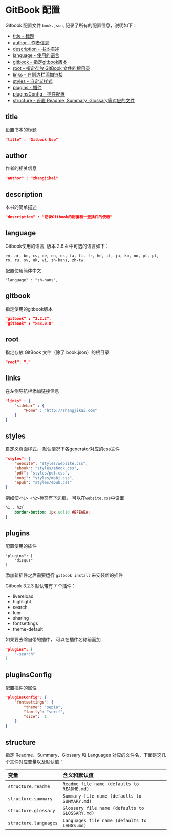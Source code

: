 # GitBook 配置

Gitbook 配置文件 `book.json`, 记录了所有的配置信息，说明如下：

* [title - 标题](#title)
* [author - 作者信息](#author)
* [description - 书本描述](#description)
* [language - 使用的语言](#language)
* [gitbook - 指定gitbook版本](#gitbook)
* [root - 指定存放 GitBook 文件的根目录](#root)
* [links - 在侧边栏添加链接](#links)
* [styles - 自定义样式](#styles)
* [plugins - 插件](#plugins)
* [pluginsConfig - 插件配置](#pluginsconfig)
* [structure - 设置 Readme, Summary, Glossary等对应的文件](#structure)

## title

设置书本的标题

```json
"title" : "Gitbook Use"
```

## author

作者的相关信息

```json
"author" : "zhangjikai"
```

## description

本书的简单描述

```json
"description" : "记录Gitbook的配置和一些插件的使用"
```

## language

Gitbook使用的语言, 版本 2.6.4 中可选的语言如下：

```
en, ar, bn, cs, de, en, es, fa, fi, fr, he, it, ja, ko, no, pl, pt, ro, ru, sv, uk, vi, zh-hans, zh-tw
```

配置使用简体中文

```
"language" : "zh-hans",
```

## gitbook

指定使用的gitbook版本

```json
"gitbook" : "3.2.2",
"gitbook" : ">=3.0.0"
```
## root

指定存放 GitBook 文件（除了 book.json）的根目录

```json
"root": "."
```

## links

在左侧导航栏添加链接信息

```json
"links" : {
    "sidebar" : {
        "Home" : "http://zhangjikai.com"
    }
}
```

## styles

自定义页面样式， 默认情况下各generator对应的css文件

```json
"styles": {
    "website": "styles/website.css",
    "ebook": "styles/ebook.css",
    "pdf": "styles/pdf.css",
    "mobi": "styles/mobi.css",
    "epub": "styles/epub.css"
}
```

例如使`<h1> <h2>`标签有下边框， 可以在`website.css`中设置

```css
h1 , h2{
    border-bottom: 1px solid #EFEAEA;
}

```

## plugins

配置使用的插件

```
"plugins": [
    "disqus"
]
```

添加新插件之后需要运行 `gitbook install` 来安装新的插件  

Gitbook 3.2.3 默认带有 7 个插件：

* livereload
* highlight
* search
* lunr
* sharing
* fontsettings
* theme-default

如果要去除自带的插件， 可以在插件名称前面加`-`

```json
"plugins": [
    "-search"
]
```

## pluginsConfig

配置插件的属性

```json
"pluginsConfig": {
    "fontsettings": {
        "theme": "sepia",
        "family": "serif",
        "size":  1
    }
}
```

## structure

指定 Readme、Summary、Glossary 和 Languages 对应的文件名，下面是这几个文件对应变量以及默认值：

| 变量 | 含义和默认值 |
|:----|:----|
|`structure.readme` | `Readme file name (defaults to README.md)` |
|`structure.summary` | `Summary file name (defaults to SUMMARY.md)`|
|`structure.glossary`| `Glossary file name (defaults to GLOSSARY.md)` |
|`structure.languages`| `Languages file name (defaults to LANGS.md)`|

